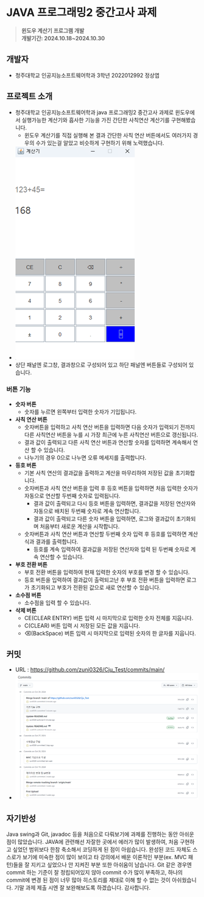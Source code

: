 # JAVA 프로그래밍2 중간고사 과제
> **윈도우 계산기 프로그램 개발** <br/> **개발기간: 2024.10.18~2024.10.30**
## 개발자
+ 청주대학교 인공지능소프트웨어학과 3학년 2022012992 정상엽
## 프로젝트 소개
+ 청주대학교 인공지능소프트웨어학과 java 프로그래밍2 중간고사 과제로 윈도우에서 실행가능한 계산기와 흡사한 기능을 가진 
간단한 사칙연산 계산기를 구현해봤습니다.
  + 윈도우 계산기를 직접 실행해 본 결과 간단한 사칙 연산 버튼에서도 여러가지 경우의 수가 있는걸 알았고 비슷하게 구현하기 위해 노력했습니다.
+ ![계산기화면](https://github.com/zuni0326/Cju_Test/blob/main/jsyCalc.png)
+ 상단 패널엔 로그창, 결과창으로 구성되어 있고 하단 패널엔 버튼들로 구성되어 있습니다.
### 버튼 기능
  + **숫자 버튼**
    + 숫자를 누르면 왼쪽부터 입력한 숫자가 기입됩니다.
  + **사칙 연산 버튼**
    + 숫자버튼을 입력하고 사칙 연산 버튼을 입력하면 다음 숫자가 입력되기 전까지 다른 사칙연산 버튼을 누를 시 가장 최근에 누른 사칙연산 버튼으로 갱신됩니다.
    + 결과 값이 출력되고 다른 사칙 연산 버튼과 연산할 숫자를 입력하면 계속해서 연산 할 수 있습니다.
    + 나누기의 경우 0으로 나누면 오류 메세지를 출력합니다.
  + **등호 버튼**
    + 기본 사칙 연산의 결과값을 출력하고 계산을 마무리하여 저장된 값을 초기화합니다.
    + 숫자버튼과 사칙 연산 버튼을 입력 후 등호 버튼을 입력하면 처음 입력한 숫자가 자동으로 연산할 두번째 숫자로 입력됩니다.
      + 결과 값이 출력되고 다시 등호 버튼을 입력하면, 결과값을 저장된 연산자와 자동으로 배치된 두번째 숫자로 계속 연산합니다.
      + 결과 값이 출력되고 다른 숫자 버튼을 입력하면, 로그와 결과값이 초기화되며 처음부터 새로운 계산을 시작합니다.
    + 숫자버튼과 사칙 연산 버튼과 연산할 두번째 숫자 입력 후 등호를 입력하면 계산식과 결과를 출력합니다.
      + 등호를 계속 입력하여 결과값을 저장된 연산자와 입력 된 두번째 숫자로 계속 연산할 수 있습니다.
  + **부호 전환 버튼**
    + 부호 전환 버튼을 입력하여 현재 입력한 숫자의 부호를 변경 할 수 있습니다.
    + 등호 버튼을 입력하여 결과값이 출력되고난 후 부호 전환 버튼을 입력하면 로그가 초기화되고 부호가 전환된 값으로 새로 연산할 수 있습니다.
  + **소수점 버튼**
    + 소수점을 입력 할 수 있습니다.
  + **삭제 버튼**
    + CE(CLEAR ENTRY) 버튼 입력 시 마지막으로 입력한 숫자 전체를 지웁니다.
    + C(CLEAR) 버튼 입력 시 저장된 모든 값을 지웁니다.
    + ⌫(BackSpace) 버튼 입력 시 마지막으로 입력된 숫자의 한 글자를 지웁니다.
## 커밋
  + URL : <https://github.com/zuni0326/Cju_Test/commits/main/>
  + ![커밋](https://github.com/zuni0326/Cju_Test/blob/main/commit.png)

## 자기반성
Java swing과 Git, javadoc 등을 처음으로 다뤄보기에 과제를 진행하는 동안 아쉬운 점이 많았습니다. JAVA에 관련해선 자잘한 곳에서 에러가 많이 발생하여, 처음 구현하고 싶었던 범위보다 한참 축소해서 코딩하게 된 점이 아쉽습니다. 완성된 코드 자체도 스스로가 보기에 미숙한 점이 많이 보이고 타 강의에서 배운 이론적인 부분(ex. MVC 패턴)들을 잘 지키고 싶었으나 안 지켜진 부분 또한 아쉬움이 남습니다. Git 같은 경우엔 commit 하는 기준이 잘 정립되어있지 않아 commit 수가 많이 부족하고, 하나의 commit에 변경 된 점이 너무 많아 히스토리를 제대로 이해 할 수 없는 것이 아쉬웠습니다. 기말 과제 제출 시엔 잘 보완해보도록 하겠습니다. 감사합니다.
